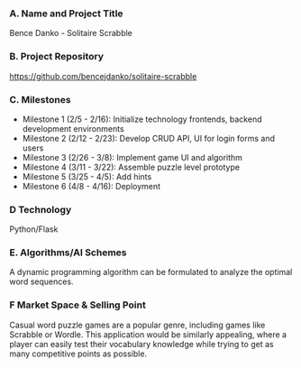 ### A. Name and Project Title

Bence Danko - Solitaire Scrabble

### B. Project Repository

https://github.com/bencejdanko/solitaire-scrabble

### C. Milestones

* Milestone 1 (2/5 - 2/16): Initialize technology frontends, backend development environments
* Milestone 2 (2/12 - 2/23): Develop CRUD API, UI for login forms and users
* Milestone 3 (2/26 - 3/8): Implement game UI and algorithm
* Milestone 4 (3/11 - 3/22): Assemble puzzle level prototype
* Milestone 5 (3/25 - 4/5): Add hints
* Milestone 6 (4/8 - 4/16): Deployment

### D Technology

Python/Flask

### E. Algorithms/AI Schemes

A dynamic programming algorithm can be formulated to analyze the optimal word sequences.

### F Market Space & Selling Point

Casual word puzzle games are a popular genre, including games like Scrabble or Wordle. This application would be similarly appealing, where a player can easily test their vocabulary knowledge while trying to get as many competitive points as possible. 
